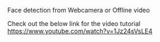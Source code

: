 Face detection from Webcamera or Offline video

Check out the below link for the video tutorial
https://www.youtube.com/watch?v=1Jz24sVsLE4
